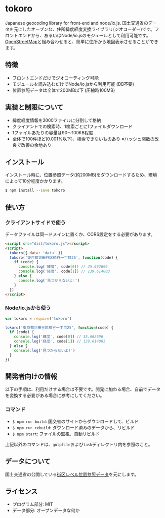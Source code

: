 # tokoro

Japanese geocoding library for front-end and node/io.js.
国土交通省のデータを元にしたオープンな、住所緯度経度変換ライブラリ(ジオコーダー)です。フロントエンドから、あるいはNode/io.jsのモジュールとして利用可能です。
[OpenStreetMap](https://www.openstreetmap.org/)と組み合わせると、簡単に住所から地図表示させることができます。

## 特徴

- フロントエンドだけでジオコーディング可能
- モジュールを読み込むだけでNode/io.jsから利用可能 (DB不要)
- 位置参照データは全体で200MB以下 (圧縮時100MB)

## 実装と制限について

- 緯度経度情報を2000ファイルに分割して格納
- クライアントでの検索時、1検索ごとに1ファイルダウンロード
- 1ファイルあたりの容量は90〜100KB程度
- 全体で100件ほど(0.001%以下)、検索できないものあり ※ハッシュ関数の改良で改善の余地あり

## インストール

インストール時に、位置参照データ(約200MB)をダウンロードするため、環境によって10分程度かかります。

```bash
$ npm install --save tokoro
```

## 使い方

### クライアントサイドで使う

データファイルは同一ドメインに置くか、CORS設定をする必要があります。

```html
<script src="dist/tokoro.js"></script>
<script>
  tokoro({ data: 'data' })
  tokoro('東京都世田谷区粕谷一丁目25', function(code) {
    if (code) {
      console.log('緯度', code[0]) // 35.662696
      console.log('経度', code[1]) // 139.614003
    } else {
      console.log('見つからないよ!')
    }
  })
</script>
```

### Node/io.jsから使う

```javascript
var tokoro = require('tokoro')

tokoro('東京都世田谷区粕谷一丁目25', function(code) {
  if (code) {
    console.log('緯度', code[0]) // 35.662696
    console.log('経度', code[1]) // 139.614003
  } else {
    console.log('見つからないよ!')
  }
})
```

## 開発者向けの情報

以下の手順は、利用だけする場合は不要です。開発に加わる場合、自前でデータを変換する必要がある場合に参考にしてください。

### コマンド

- `$ npm run build`: 国交省のサイトからダウンロードして、ビルド
- `$ npm run rebuild`: ダウンロード済みのデータから、リビルド
- `$ npm start`: ファイルの監視、自動リビルド

上記以外のコマンドは、`gulpfile`および`task`ディレクトリ内を参照のこと。

## データについて

国土交通省の公開している[街区レベル位置参照データ](http://nlftp.mlit.go.jp/isj/)を元にします。

## ライセンス

- プログラム部分: MIT
- データ部分: オープンデータな何か

